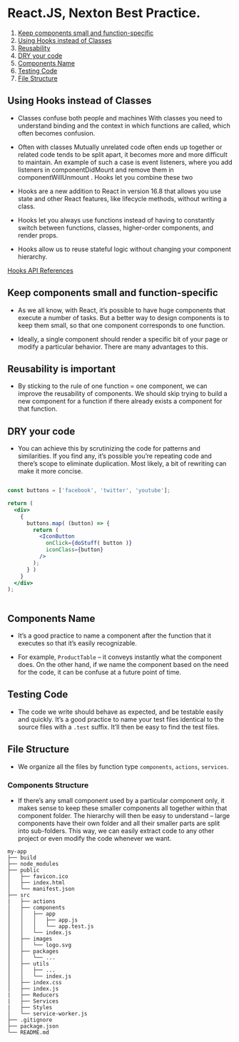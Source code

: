# React.JS, Nexton Best Practice.

1. [Keep components small and function-specific](#Keep-components-small-and-function-specific)
1. [Using Hooks instead of Classes](#Using-Hooks-instead-of-Classes)
1. [Reusability](#Reusability-is-important)
1. [DRY your code](#DRY-your-code)
1. [Components Name](#Components-Name)
1. [Testing Code](#Testing-Code)
1. [File Structure](#File-Structure)

## Using Hooks instead of Classes

  - Classes confuse both people and machines With classes you need to understand binding and the context in which functions are called, which often becomes confusion.

  - Often with classes Mutually unrelated code often ends up together or related code tends to be split apart, it becomes more and more difficult to maintain. An example of such a case is event listeners, where you add listeners in componentDidMount and remove them in componentWillUnmount . Hooks let you combine these two

  - Hooks are a new addition to React in version 16.8 that allows you use state and other React features, like lifecycle methods, without writing a class.

  - Hooks let you always use functions instead of having to constantly switch between functions, classes, higher-order components, and render props.

  - Hooks allow us to reuse stateful logic without changing your component hierarchy.

[Hooks API References](https://reactjs.org/docs/hooks-reference.html)

##  Keep components small and function-specific
- As we all know, with React, it’s possible to have huge components that execute a number of tasks. But a better way to design components is to keep them small, so that one component corresponds to one function.

- Ideally, a single component should render a specific bit of your page or modify a particular behavior. There are many advantages to this.

##  Reusability is important
- By sticking to the rule of one function = one component, we can improve the reusability of components. We should skip trying to build a new component for a function if there already exists a component for that function.

## DRY your code

- You can achieve this by scrutinizing the code for patterns and similarities. If you find any, it’s possible you’re repeating code and there’s scope to eliminate duplication. Most likely, a bit of rewriting can make it more concise.

```jsx

const buttons = ['facebook', 'twitter', 'youtube'];

return (
  <div>
    {
      buttons.map( (button) => {
        return (
          <IconButton
            onClick={doStuff( button )}
            iconClass={button}
          />
        );
      } )
    }
  </div>
);
    
```
## Components Name

- It’s a good practice to name a component after the function that it executes so that it’s easily recognizable.

- For example, ```ProductTable``` – it conveys instantly what the component does. On the other hand, if we name the component based on the need for the code, it can be confuse at a future point of time.

## Testing Code

- The code we write should behave as expected, and be testable easily and quickly. It’s a good practice to name your test files identical to the source files with a ```.test``` suffix. It’ll then be easy to find the test files.

## File Structure

- We organize all the files by function type ```components```, ```actions```, ```services```.


### Components Structure
- If there’s any small component used by a particular component only, it makes sense to keep these smaller components all together within that component folder. The hierarchy will then be easy to understand – large components have their own folder and all their smaller parts are split into sub-folders. This way, we can easily extract code to any other project or even modify the code whenever we want.


```
my-app
├── build
├── node_modules
├── public
│   ├── favicon.ico
│   ├── index.html
│   └── manifest.json
├── src
|   ├── actions
│   ├── components
│   │   ├── app
│   │   │   ├── app.js
│   │   │   └── app.test.js
│   │   └── index.js
│   ├── images
│   │   └── logo.svg
│   ├── packages
│   │   └── ...
│   ├── utils
│   │   ├── ...
│   │   └── index.js
│   ├── index.css
│   ├── index.js
|   ├── Reducers
|   ├── Services
|   ├── Styles
│   └── service-worker.js
├── .gitignore
├── package.json
└── README.md
```